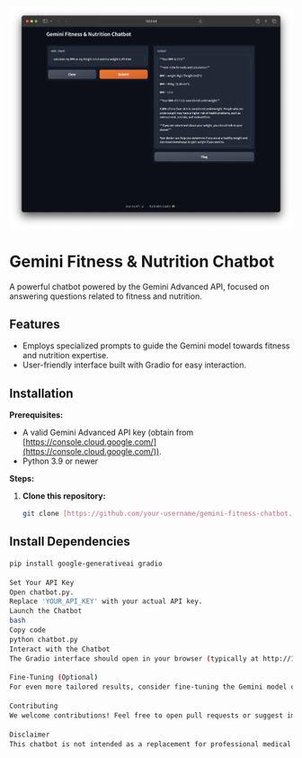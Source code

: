 ![Fitness Chatbot in Action](fitnessbot.png)

# Gemini Fitness & Nutrition Chatbot

A powerful chatbot powered by the Gemini Advanced API, focused on answering questions related to fitness and nutrition.

## Features

* Employs specialized prompts to guide the Gemini model towards fitness and nutrition expertise.
* User-friendly interface built with Gradio for easy interaction.

## Installation

**Prerequisites:**

* A valid Gemini Advanced API key (obtain from [https://console.cloud.google.com/](https://console.cloud.google.com/)).
* Python 3.9 or newer

**Steps:**

1. **Clone this repository:**
   ```bash
   git clone [https://github.com/your-username/gemini-fitness-chatbot.git](https://github.com/your-username/gemini-fitness-chatbot.git)
## Install Dependencies

```bash
pip install google-generativeai gradio

Set Your API Key
Open chatbot.py.
Replace 'YOUR_API_KEY' with your actual API key.
Launch the Chatbot
bash
Copy code
python chatbot.py
Interact with the Chatbot
The Gradio interface should open in your browser (typically at http://127.0.0.1:7860).

Fine-Tuning (Optional)
For even more tailored results, consider fine-tuning the Gemini model on a dataset of fitness and nutrition text. See the Google Generative AI documentation for instructions.

Contributing
We welcome contributions! Feel free to open pull requests or suggest improvements.

Disclaimer
This chatbot is not intended as a replacement for professional medical or fitness advice. Consult qualified experts before making significant changes to your diet or exercise routine.

